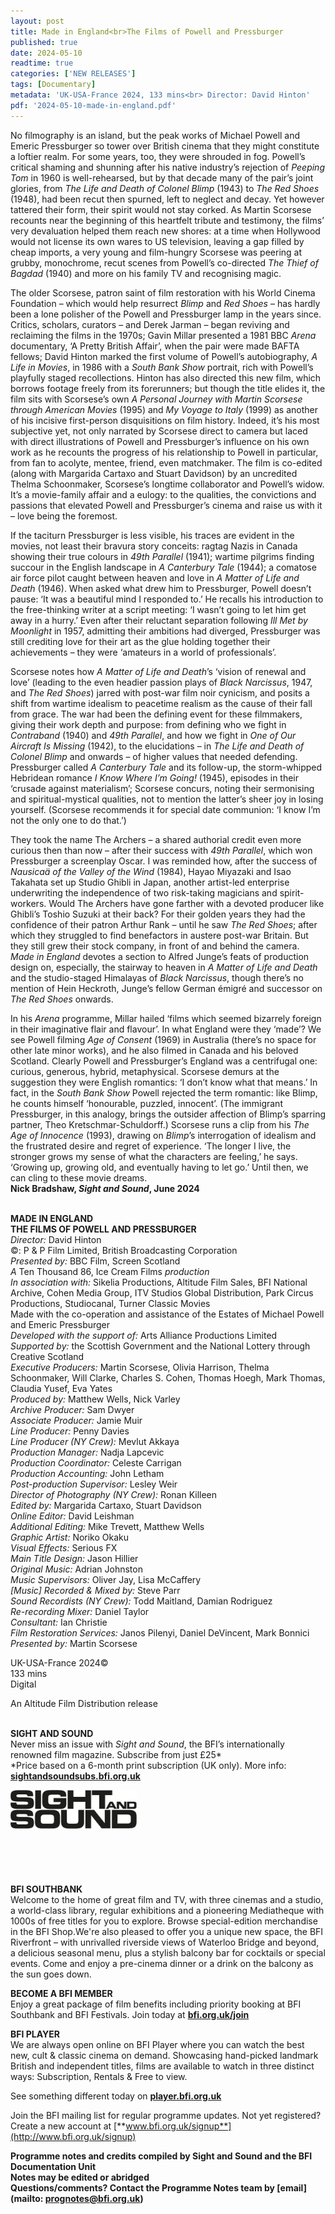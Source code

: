 ```yaml
---
layout: post
title: Made in England<br>The Films of Powell and Pressburger
published: true
date: 2024-05-10
readtime: true
categories: ['NEW RELEASES']
tags: [Documentary]
metadata: 'UK-USA-France 2024, 133 mins<br> Director: David Hinton'
pdf: '2024-05-10-made-in-england.pdf'
---
```



No filmography is an island, but the peak works of Michael Powell and Emeric Pressburger so tower over British cinema that they might constitute a loftier realm. For some years, too, they were shrouded in fog. Powell’s critical shaming and shunning after his native industry’s rejection of _Peeping Tom_ in 1960 is well-rehearsed, but by that decade many of the pair’s joint glories, from _The Life and_ _Death of Colonel Blimp_ (1943) to _The Red Shoes_ (1948), had been recut then spurned, left to neglect and decay. Yet however tattered their form, their spirit would not stay corked. As Martin Scorsese recounts near the beginning of this heartfelt tribute and testimony, the films’ very devaluation helped them reach new shores: at a time when Hollywood would not license its own wares to US television, leaving a gap filled by cheap imports, a very young and film-hungry Scorsese was peering at grubby, monochrome, recut scenes from Powell’s co-directed _The Thief of Bagdad_ (1940) and more on his family TV and recognising magic.

The older Scorsese, patron saint of film restoration with his World Cinema Foundation – which would help resurrect _Blimp_ and _Red Shoes_ – has hardly been a lone polisher of the Powell and Pressburger lamp in the years since. Critics, scholars, curators – and Derek Jarman – began reviving and reclaiming the films in the 1970s; Gavin Millar presented a 1981 BBC _Arena_ documentary, ‘A Pretty British Affair’, when the pair were made BAFTA fellows; David Hinton marked the first volume of Powell’s autobiography, _A Life in Movies_, in 1986 with a _South_ _Bank_ _Show_ portrait, rich with Powell’s playfully staged recollections. Hinton has also directed this new film, which borrows footage freely from its forerunners; but though the title elides it, the film sits with Scorsese’s own _A Personal Journey with Martin Scorsese through American Movies_ (1995) and _My Voyage to Italy_ (1999) as another of his incisive first-person disquisitions on film history. Indeed, it’s his most subjective yet, not only narrated by Scorsese direct to camera but laced with direct illustrations of Powell and Pressburger’s influence on his own work as he recounts the progress of his relationship to Powell in particular, from fan to acolyte, mentee, friend, even matchmaker. The film is co-edited (along with Margarida Cartaxo and Stuart Davidson) by an uncredited Thelma Schoonmaker, Scorsese’s longtime collaborator and Powell’s widow. It’s a movie-family affair and a eulogy: to the qualities, the convictions and passions that elevated Powell and Pressburger’s cinema and raise us with it – love being the foremost.

If the taciturn Pressburger is less visible, his traces are evident in the movies, not least their bravura story conceits: ragtag Nazis in Canada showing their true colours in _49th Parallel_ (1941); wartime pilgrims finding succour in the English landscape in _A Canterbury Tale_ (1944); a comatose air force pilot caught between heaven and love in _A Matter of Life and Death_ (1946). When asked what drew him to Pressburger, Powell doesn’t pause: ‘It was a beautiful mind I responded to.’ He recalls his introduction to the free-thinking writer at a script meeting: ‘I wasn’t going to let him get away in a hurry.’ Even after their reluctant separation following _Ill Met_ _by Moonlight_ in 1957, admitting their ambitions had diverged, Pressburger was still crediting love for their art as the glue holding together their achievements – they were ‘amateurs in a world of professionals’.

Scorsese notes how _A Matter of Life and Death_’s ‘vision of renewal and love’ (leading to the even headier passion plays of _Black Narcissus_, 1947, and _The Red_ _Shoes_) jarred with post-war film noir cynicism, and posits a shift from wartime idealism to peacetime realism as the cause of their fall from grace. The war had been the defining event for these filmmakers, giving their work depth and purpose: from defining who we fight in _Contraband_ (1940) and _49th Parallel_, and how we fight in _One of Our Aircraft Is Missing_ (1942), to the elucidations – in _The Life and Death_ _of Colonel Blimp_ and onwards – of higher values that needed defending. Pressburger called _A Canterbury Tale_ and its follow-up, the storm-whipped Hebridean romance _I Know Where I’m Going!_ (1945), episodes in their ‘crusade against materialism’; Scorsese concurs, noting their sermonising and spiritual-mystical qualities, not to mention the latter’s sheer joy in losing yourself. (Scorsese recommends it for special date communion: ‘I know I’m not the only one to do that.’)

They took the name The Archers – a shared authorial credit even more curious then than now – after their success with _49th Parallel_, which won Pressburger a screenplay Oscar. I was reminded how, after the success of _Nausicaä of the Valley_ _of the Wind_ (1984), Hayao Miyazaki and Isao Takahata set up Studio Ghibli in Japan, another artist-led enterprise underwriting the independence of two risk-taking magicians and spirit-workers. Would The Archers have gone farther with a devoted producer like Ghibli’s Toshio Suzuki at their back? For their golden years they had the confidence of their patron Arthur Rank – until he saw _The Red Shoes_; after which they struggled to find benefactors in austere post-war Britain. But they still grew their stock company, in front of and behind the camera. _Made in England_ devotes a section to Alfred Junge’s feats of production design on, especially, the stairway to heaven in _A Matter of Life and Death_ and the studio-staged Himalayas of _Black Narcissus_, though there’s no mention of Hein Heckroth, Junge’s fellow German émigré and successor on _The Red Shoes_ onwards.

In his _Arena_ programme, Millar hailed ‘films which seemed bizarrely foreign in their imaginative flair and flavour’. In what England were they ‘made’? We see Powell filming _Age of Consent_ (1969) in Australia (there’s no space for other late minor works), and he also filmed in Canada and his beloved Scotland. Clearly Powell and Pressburger’s England was a centrifugal one: curious, generous, hybrid, metaphysical. Scorsese demurs at the suggestion they were English romantics: ‘I don’t know what that means.’ In fact, in the _South Bank Show_ Powell rejected the term romantic: like Blimp, he counts himself ‘honourable, puzzled, innocent’. (The immigrant Pressburger, in this analogy, brings the outsider affection of Blimp’s sparring partner, Theo Kretschmar-Schuldorff.) Scorsese runs a clip from his  _The Age of Innocence_ (1993), drawing on _Blimp_’s interrogation of idealism and the frustrated desire and regret of experience. ‘The longer I live, the stronger grows my sense of what the characters are feeling,’ he says. ‘Growing up, growing old, and eventually having to let go.’ Until then, we can cling to these movie dreams.  
**Nick Bradshaw, _Sight and Sound_, June 2024**
<br><br>

**MADE IN ENGLAND  
THE FILMS OF POWELL AND PRESSBURGER**<br>
_Director:_ David Hinton<br>
©: P & P Film Limited,  British Broadcasting Corporation<br>
_Presented by:_ BBC Film, Screen Scotland<br>
_A_ Ten Thousand 86, Ice Cream Films _production_<br>
_In association with:_ Sikelia Productions, Altitude Film Sales, BFI National Archive, Cohen Media Group, ITV Studios Global Distribution, Park Circus Productions, Studiocanal, Turner Classic Movies<br>
Made with the co-operation and assistance of the Estates of Michael Powell and  Emeric Pressburger<br>
_Developed with the support of:_  Arts Alliance Productions Limited<br>
_Supported by:_ the Scottish Government and the National Lottery through Creative Scotland<br>
_Executive Producers:_ Martin Scorsese,  Olivia Harrison, Thelma Schoonmaker, Will Clarke, Charles S. Cohen, Thomas Hoegh, Mark Thomas, Claudia Yusef, Eva Yates<br>
_Produced by:_ Matthew Wells, Nick Varley<br>
_Archive Producer:_ Sam Dwyer<br>
_Associate Producer:_ Jamie Muir<br>
_Line Producer:_ Penny Davies<br>
_Line Producer (NY Crew):_ Mevlut Akkaya<br>
_Production Manager:_ Nadja Lapcevic<br>
_Production Coordinator:_ Celeste Carrigan<br>
_Production Accounting:_ John Letham<br>
_Post-production Supervisor:_ Lesley Weir<br>
_Director of Photography (NY Crew):_  Ronan Killeen<br>
_Edited by:_ Margarida Cartaxo,  Stuart Davidson<br>
_Online Editor:_ David Leishman<br>
_Additional Editing:_ Mike Trevett,  Matthew Wells<br>
_Graphic Artist:_ Noriko Okaku<br>
_Visual Effects:_ Serious FX<br>
_Main Title Design:_ Jason Hillier<br>
_Original Music:_ Adrian Johnston<br>
_Music Supervisors:_ Oliver Jay,  Lisa McCaffery<br>
_[Music] Recorded & Mixed by:_ Steve Parr<br>
_Sound Recordists (NY Crew):_ Todd Maitland, Damian Rodriguez<br>
_Re-recording Mixer:_ Daniel Taylor<br>
_Consultant:_ Ian Christie<br>
_Film Restoration Services:_ Janos Pilenyi, Daniel DeVincent, Mark Bonnici<br>
_Presented by:_ Martin Scorsese<br>

UK-USA-France 2024©<br>
133 mins<br>
Digital<br>

An Altitude Film Distribution release<br>
<br>

**SIGHT AND SOUND**<br>
Never miss an issue with _Sight and Sound_, the BFI’s internationally renowned film magazine. Subscribe from just £25*<br>
*Price based on a 6-month print subscription (UK only). More info: [**sightandsoundsubs.bfi.org.uk**](https://sightandsoundsubs.bfi.org.uk/subscribe)

<img style="float: left;" src="/img/sight-and-sound.jpg" width="40%" height="40%"><br><br><br><br><br><br><br><br>

**BFI SOUTHBANK**  
Welcome to the home of great film and TV, with three cinemas and a studio, a world-class library, regular exhibitions and a pioneering Mediatheque with 1000s of free titles for you to explore. Browse special-edition merchandise in the BFI Shop.We&#39;re also pleased to offer you a unique new space, the BFI Riverfront – with unrivalled riverside views of Waterloo Bridge and beyond, a delicious seasonal menu, plus a stylish balcony bar for cocktails or special events. Come and enjoy a pre-cinema dinner or a drink on the balcony as the sun goes down.  

**BECOME A BFI MEMBER**  
Enjoy a great package of film benefits including priority booking at BFI Southbank and BFI Festivals. Join today at [**bfi.org.uk/join**](http://www.bfi.org.uk/join)  

**BFI PLAYER**  
 We are always open online on BFI Player where you can watch the best new, cult &amp; classic cinema on demand. Showcasing hand-picked landmark British and independent titles, films are available to watch in three distinct ways: Subscription, Rentals &amp; Free to view.  

See something different today on [**player.bfi.org.uk**](https://player.bfi.org.uk)  

Join the BFI mailing list for regular programme updates. Not yet registered? Create a new account at [**www.bfi.org.uk/signup**](http://www.bfi.org.uk/signup)

**Programme notes and credits compiled by Sight and Sound and the BFI Documentation Unit  
Notes may be edited or abridged  
Questions/comments? Contact the Programme Notes team by [email](mailto: prognotes@bfi.org.uk)**

<!--stackedit_data:
eyJoaXN0b3J5IjpbMTEzOTkxMzUwM119
-->